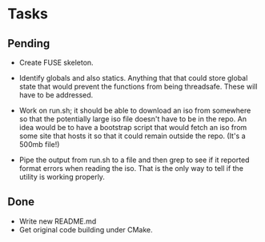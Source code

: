 # Tasks

## Pending
* Create FUSE skeleton.

* Identify globals and also statics. Anything that that could store global
  state that would prevent the functions from being threadsafe. These will
  have to be addressed.

* Work on run.sh; it should be able to download an iso from somewhere so that
  the potentially large iso file doesn't have to be in the repo. An idea would
  be to have a bootstrap script that would fetch an iso from some site that
  hosts it so that it could remain outside the repo. (It's a 500mb file!)

* Pipe the output from run.sh to a file and then grep to see if it reported
  format errors when reading the iso. That is the only way to tell if the
  utility is working properly.

## Done

* Write new README.md
* Get original code building under CMake.
